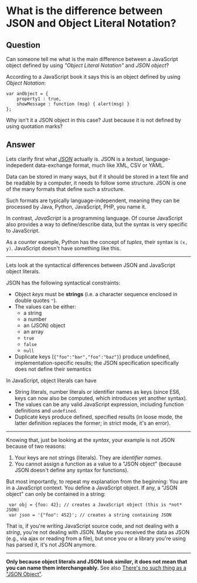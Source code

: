
# What is the difference between JSON and Object Literal Notation?

## Question
        
Can someone tell me what is the main difference between a JavaScript object defined by using _"Object Literal Notation"_ and _JSON object_?

According to a JavaScript book it says this is an object defined by using _Object Notation_:

    var anObject = {
        property1 : true,
        showMessage : function (msg) { alert(msg) }
    };
    

Why isn't it a JSON object in this case? Just because it is not defined by using quotation marks?

## Answer
        
Lets clarify first what [_JSON_](http://www.json.org/) actually is. JSON is a _textual_, language-indepedent data-exchange format, much like XML, CSV or YAML.

Data can be stored in many ways, but if it should be stored in a text file and be readable by a computer, it needs to follow some structure. JSON is one of the many formats that define such a structure.

Such formats are typically language-independent, meaning they can be processed by Java, Python, JavaScript, PHP, you name it.

In contrast, _JavaScript_ is a programming language. Of course JavaScript also provides a way to define/describe data, but the syntax is very specific to JavaScript.

As a counter example, Python has the concept of _tuples_, their syntax is `(x, y)`. JavaScript doesn't have something like this.

* * *

Lets look at the syntactical differences between JSON and JavaScript object literals.

JSON has the following syntactical constraints:

*   Object _keys_ must be **strings** (i.e. a character sequence enclosed in double quotes `"`).
*   The values can be either:
    *   a string
    *   a number
    *   an (JSON) object
    *   an array
    *   `true`
    *   `false`
    *   `null`
*   Duplicate keys (`{"foo":"bar","foo":"baz"}`) produce undefined, implementation-specific results; the JSON specification specifically does not define their semantics

In JavaScript, object literals can have

*   String literals, number literals or identifier names as keys (since ES6, keys can now also be computed, which introduces yet another syntax).
*   The values can be any valid JavaScript expression, including function definitions and `undefined`.
*   Duplicate keys produce defined, specified results (in loose mode, the latter definition replaces the former; in strict mode, it's an error).

* * *

Knowing that, just be looking at the _syntax_, your example is not JSON because of two reasons:

1.  Your keys are not strings (literals). They are _identifier names_.
2.  You cannot assign a function as a value to a "JSON object" (because JSON doesn't define any syntax for functions).

But most importantly, to repeat my explanation from the beginning: You are in a JavaScript context. You define a JavaScript object. If any, a "JSON object" can only be contained in a string:

     var obj = {foo: 42}; // creates a JavaScript object (this is *not* JSON)
     var json = '{"foo": 452}'; // creates a string containing JSON
    

That is, if you're writing JavaScript source code, and not dealing with a _string_, you're not dealing with JSON. Maybe you received the data as JSON (e.g., via ajax or reading from a file), but once you or a library you're using has parsed it, it's not JSON anymore.

* * *

**Only because object literals and JSON look _similar_, it does not mean that you can name them interchangeably.** See also [There's no such thing as a "JSON Object"](http://benalman.com/news/2010/03/theres-no-such-thing-as-a-json/).

